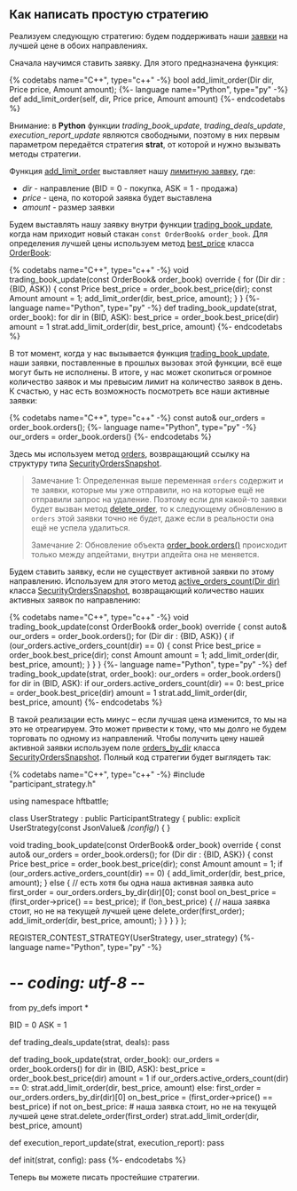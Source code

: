 ## Как написать простую стратегию

Реализуем следующую стратегию: будем поддерживать наши [заявки](/terms.md#order) на лучшей цене в обоих направлениях.

Сначала научимся ставить заявку.
Для этого предназначена функция:

{% codetabs name="C++", type="c++" -%}
bool add_limit_order(Dir dir, Price price, Amount amount);
{%- language name="Python", type="py" -%}
def add_limit_order(self, dir, Price price, Amount amount)
{%- endcodetabs %}

Внимание: в **Python** функции *trading_book_update*, *trading_deals_update*, *execution_report_update* являются свободными, поэтому в них первым параметром передаётся стратегия **strat**, от которой и нужно вызывать методы стратегии.

Функция [add_limit_order](/api/ParticipantStrategy.md#add_limit_order) выставляет нашу [лимитную заявку](/terms.md#limit_order), где:

- *dir* - направление (BID = 0 - покупка, ASK = 1 - продажа)
- *price* - цена, по которой заявка будет выставлена
- *amount* - размер заявки

Будем выставлять нашу заявку внутри функции [trading_book_update](/api/ParticipantStrategy.md#trading_book_update), когда нам приходит новый стакан `const OrderBook& order_book`.
Для определения лучшей цены используем метод [best_price](/api/OrderBook.md#best_price) класса [OrderBook](/api/OrderBook.md):

{% codetabs name="C++", type="c++" -%}
void trading_book_update(const OrderBook& order_book) override {
  for (Dir dir : {BID, ASK}) {
    const Price best_price = order_book.best_price(dir);
    const Amount amount = 1;
    add_limit_order(dir, best_price, amount);
  }
}
{%- language name="Python", type="py" -%}
def trading_book_update(strat, order_book):
    for dir in (BID, ASK):
        best_price = order_book.best_price(dir)
        amount = 1
        strat.add_limit_order(dir, best_price, amount)
{%- endcodetabs %}


В тот момент, когда у нас вызывается функция [trading_book_update](/api/ParticipantStrategy.md#trading_book_update), наши заявки, поставленные в прошлых вызовах этой функции, всё еще могут быть не исполнены.
В итоге, у нас может скопиться огромное количество заявок и мы превысим лимит на количество заявок в день.
К счастью, у нас есть возможность посмотреть все наши активные заявки:

{% codetabs name="C++", type="c++" -%}
const auto& our_orders = order_book.orders();
{%- language name="Python", type="py" -%}
our_orders = order_book.orders()
{%- endcodetabs %}

Здесь мы используем метод [orders](/api/OrderBook.md#orders), возвращающий ссылку на структуру типа [SecurityOrdersSnapshot](/api/SecurityOrdersSnapshot.md).

> Замечание 1: Определенная выше переменная `orders` содержит и те заявки, которые мы уже отправили, но на которые ещё не отправили запрос на удаление.
> Поэтому если для какой-то заявки будет вызван метод [delete_order](/api/ParticipantStrategy.md#delete_order), то к следующему обновлению в `orders` этой заявки точно не будет, даже если в реальности она ещё не успела удалиться.
>
> Замечание 2: Обновление объекта [order_book.orders()](/api/OrderBook.md#orders) происходит только между апдейтами, внутри апдейта она не меняется.

Будем ставить заявку, если не существует активной заявки по этому направлению.
Используем для этого метод [active_orders_count(Dir dir)](/api/SecurityOrdersSnapshot.md#active_orders_count) класса [SecurityOrdersSnapshot](/api/SecurityOrdersSnapshot.md), возвращающий количество наших активных заявок по направлению:

{% codetabs name="C++", type="c++" -%}
void trading_book_update(const OrderBook& order_book) override {
  const auto& our_orders = order_book.orders();
  for (Dir dir : {BID, ASK}) {
    if (our_orders.active_orders_count(dir) == 0) {
      const Price best_price = order_book.best_price(dir);
      const Amount amount = 1;
      add_limit_order(dir, best_price, amount);
    }
  }
}
{%- language name="Python", type="py" -%}
def trading_book_update(strat, order_book):
    our_orders = order_book.orders()
    for dir in (BID, ASK):
        if our_orders.active_orders_count(dir) == 0:
            best_price = order_book.best_price(dir)
            amount = 1
            strat.add_limit_order(dir, best_price, amount)
{%- endcodetabs %}

В такой реализации есть минус – если лучшая цена изменится, то мы на это не отреагируем.
Это может привести к тому, что мы долго не будем торговать по одному из направлений.
Чтобы получить цену нашей активной заявки используем поле [orders_by_dir](/api/SecurityOrdersSnapshot.md#orders_by_dir) класса [SecurityOrdersSnapshot](/api/SecurityOrdersSnapshot.md#).
Полный код стратегии будет выглядеть так:

{% codetabs name="C++", type="c++" -%}
#include "participant_strategy.h"

using namespace hftbattle;

class UserStrategy : public ParticipantStrategy {
public:
  explicit UserStrategy(const JsonValue& /*config*/) { }

  void trading_book_update(const OrderBook& order_book) override {
    const auto& our_orders = order_book.orders();
    for (Dir dir : {BID, ASK}) {
      const Price best_price = order_book.best_price(dir);
      const Amount amount = 1;
      if (our_orders.active_orders_count(dir) == 0) {
        add_limit_order(dir, best_price, amount);
      } else {  // есть хотя бы одна наша активная заявка
        auto first_order = our_orders.orders_by_dir(dir)[0];
        const bool on_best_price = (first_order->price() == best_price);
        if (!on_best_price) {  // наша заявка стоит, но не на текущей лучшей цене
          delete_order(first_order);
          add_limit_order(dir, best_price, amount);
        }
      }
    }
  }
};

REGISTER_CONTEST_STRATEGY(UserStrategy, user_strategy)
{%- language name="Python", type="py" -%}
# -*- coding: utf-8 -*-

from py_defs import *


BID = 0
ASK = 1


def trading_deals_update(strat, deals):
    pass


def trading_book_update(strat, order_book):
    our_orders = order_book.orders()
    for dir in (BID, ASK):
        best_price = order_book.best_price(dir)
        amount = 1
        if our_orders.active_orders_count(dir) == 0:
            strat.add_limit_order(dir, best_price, amount)
        else:
            first_order = our_orders.orders_by_dir(dir)[0]
            on_best_price = (first_order->price() == best_price)
            if not on_best_price:  # наша заявка стоит, но не на текущей лучшей цене
                strat.delete_order(first_order)
                strat.add_limit_order(dir, best_price, amount)


def execution_report_update(strat, execution_report):
    pass


def init(strat, config):
    pass
{%- endcodetabs %}

Теперь вы можете писать простейшие стратегии.
